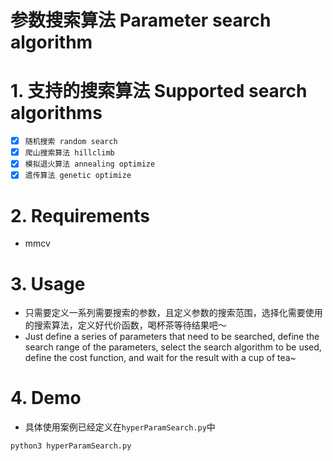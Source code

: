 <!--
 * @Descripttion: 
 * @version: 
 * @Author: xibeijia
 * @Date: 2020-12-28 10:55:51
 * @LastEditors: xibeijia
 * @LastEditTime: 2020-12-28 11:34:55
-->
# 参数搜索算法 Parameter search algorithm

# 1. 支持的搜索算法 Supported search algorithms
- [x] `随机搜索 random search`
- [x] `爬山搜索算法 hillclimb`
- [x] `模拟退火算法 annealing optimize`
- [x] `遗传算法 genetic optimize`

# 2. Requirements
- mmcv

# 3. Usage
- 只需要定义一系列需要搜索的参数，且定义参数的搜索范围，选择化需要使用的搜索算法，定义好代价函数，喝杯茶等待结果吧～
- Just define a series of parameters that need to be searched, define the search range of the parameters, select the search algorithm to be used, define the cost function, and wait for the result with a cup of tea~

# 4. Demo
- 具体使用案例已经定义在``hyperParamSearch.py``中
```bash
python3 hyperParamSearch.py
```
